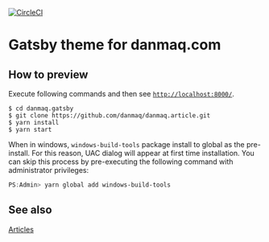 [![CircleCI](https://circleci.com/gh/danmaq/danmaq.gatsby/tree/master.svg?style=svg)](https://circleci.com/gh/danmaq/danmaq.gatsby/tree/master)

# Gatsby theme for danmaq.com

## How to preview

Execute following commands and then see [`http://localhost:8000/`](http://localhost:8000/).

```SH
$ cd danmaq.gatsby
$ git clone https://github.com/danmaq/danmaq.article.git
$ yarn install
$ yarn start
```

When in windows, `windows-build-tools` package install to global as the pre-install.
For this reason, UAC dialog will appear at first time installation. You can skip this process by pre-executing the following command with administrator privileges:

```PowerShell
PS:Admin> yarn global add windows-build-tools
```

## See also

[Articles](https://github.com/danmaq/danmaq.article)
